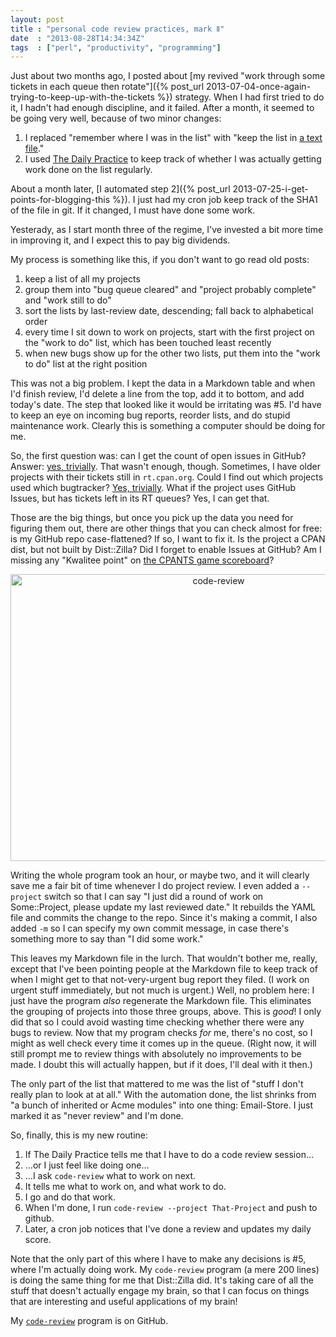 ```yaml
---
layout: post
title : "personal code review practices, mark Ⅱ"
date  : "2013-08-28T14:34:34Z"
tags  : ["perl", "productivity", "programming"]
---
```

Just about two months ago, I posted about [my revived "work through some
tickets in each queue then rotate"]({% post_url 2013-07-04-once-again-trying-to-keep-up-with-the-tickets %})
strategy.  When I had first tried to do it, I hadn't had enough discipline, and
it failed.  After a month, it seemed to be going very well, because of two
minor changes:

1.  I replaced "remember where I was in the list" with "keep the list in [a text
      file](https://github.com/rjbs/misc/blob/master/code-review.mkdn)."
2.  I used [The Daily Practice](http://tdp.me/person/rjbs/) to keep track of
      whether I was actually getting work done on the list regularly.

About a month later, [I automated step
2]({% post_url 2013-07-25-i-get-points-for-blogging-this %}).  I just had my cron job keep
track of the SHA1 of the file in git.  If it changed, I must have done some
work.

Yesterady, as I start month three of the regime, I've invested a bit more time
in improving it, and I expect this to pay big dividends.

My process is something like this, if you don't want to go read old posts:

1.  keep a list of all my projects
2.  group them into "bug queue cleared" and "project probably complete" and
      "work still to do"
3.  sort the lists by last-review date, descending; fall back to alphabetical
      order
4.  every time I sit down to work on projects, start with the first project on
      the "work to do" list, which has been touched least recently
5.  when new bugs show up for the other two lists, put them into the "work to
      do" list at the right position

This was not a big problem.  I kept the data in a Markdown table and when I'd
finish review, I'd delete a line from the top, add it to bottom, and add
today's date.  The step that looked like it would be irritating was #5.  I'd
have to keep an eye on incoming bug reports, reorder lists, and do stupid
maintenance work.  Clearly this is something a computer should be doing for me.

So, the first question was:  can I get the count of open issues in GitHub?
Answer:  [yes, trivially](http://developer.github.com/v3/issues/).  That wasn't
enough, though.  Sometimes, I have older projects with their tickets still in
`rt.cpan.org`.  Could I find out which projects used which bugtracker?  [Yes,
trivially](https://metacpan.org/release/MetaCPAN-API).  What if the project
uses GitHub Issues, but has tickets left in its RT queues?  Yes, I can get
that.

Those are the big things, but once you pick up the data you need for figuring
them out, there are other things that you can check almost for free: is my
GitHub repo case-flattened?  If so, I want to fix it.  Is the project a CPAN
dist, but not built by Dist::Zilla?  Did I forget to enable Issues at GitHub?
Am I missing any "Kwalitee point" on [the CPANTS game
scoreboard](http://cpants.cpanauthors.org/author/RJBS)?

<center><a href="http://www.flickr.com/photos/rjbs/9613007993/" title="code-review by rjbs, on Flickr"><img src="http://farm4.staticflickr.com/3671/9613007993_cb3511b3f4_o.png" width="650" height="459" alt="code-review"></a></center>

Writing the whole program took an hour, or maybe two, and it will clearly save
me a fair bit of time whenever I do project review.  I even added a
`--project` switch so that I can say "I just did a round of work on
Some::Project, please update my last reviewed date."  It rebuilds the YAML file
and commits the change to the repo.  Since it's making a commit, I also added
`-m` so I can specify my own commit message, in case there's something more to
say than "I did some work."

This leaves my Markdown file in the lurch.  That wouldn't bother me, really,
except that I've been pointing people at the Markdown file to keep track of
when I might get to that not-very-urgent bug report they filed.  (I work on
urgent stuff immediately, but not much is urgent.)  Well, no problem here:  I
just have the program *also* regenerate the Markdown file.  This eliminates the
grouping of projects into those three groups, above.  This is *good*!  I only
did that so I could avoid wasting time checking whether there were any bugs to
review.  Now that my program checks *for* me, there's no cost, so I might as
well check every time it comes up in the queue.  (Right now, it will still
prompt me to review things with absolutely no improvements to be made.  I doubt
this will actually happen, but if it does, I'll deal with it then.)

The only part of the list that mattered to me was the list of "stuff I don't
really plan to look at at all."  With the automation done, the list shrinks
from "a bunch of inherited or Acme modules" into one thing: Email-Store.  I
just marked it as "never review" and I'm done.

So, finally, this is my new routine:

1.  If The Daily Practice tells me that I have to do a code review session…
2.  …or I just feel like doing one…
3.  …I ask `code-review` what to work on next.
4.  It tells me what to work on, and what work to do.
5.  I go and do that work.
6.  When I'm done, I run `code-review --project That-Project` and push to github.
7.  Later, a cron job notices that I've done a review and updates my daily score.

Note that the only part of this where I have to make any decisions is #5, where
I'm actually doing work.  My `code-review` program (a mere 200 lines) is doing
the same thing for me that Dist::Zilla did.  It's taking care of all the stuff
that doesn't actually engage my brain, so that I can focus on things that are
interesting and useful applications of my brain!

My [`code-review`](https://github.com/rjbs/misc/blob/master/code-review) program is on GitHub.
